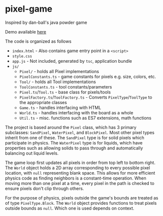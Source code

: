 # pixel-game
Inspired by dan-ball's java powder game

Demo available [here](http://www.andrew.cmu.edu/user/ibhargav/pixel-game/)

The code is organized as follows
 - `index.html` - Also contains game entry point in a `<script>`
 - `style.css`
 - `app.js` - Not included, generated by `tsc`, application bundle
 - `js/`
   - `Pixel/` - holds all Pixel implementations
    - `PixelConstants.ts` - game constants for pixels e.g. size, colors, etc.
   - `Tool/` - holds all Tool implementations
    - `ToolConstants.ts` - tool constants/parameters
   - `Pixel.ts`/`Tool.ts` - base class for pixels/tools
   - `PixelFactory.ts`/`ToolFactory.ts` - Converts `PixelType`/`ToolType` to the appropriate classes
   - `Game.ts` - handles interfacing with HTML
   - `World.ts` - handles interfacing with the board as a whole
   - `Util.ts` - misc. functions such as ES7 extensions, math functions 

The project is based around the `Pixel` class, which has 3 primary subclasses:
`SandPixel`, `WaterPixel`, and `BlockPixel`. Most other pixel types inherit from one of these.
The `SandPixel` type is for solid pixels which participate in physics. The `WaterPixel` type is for
liquids, which have properties such as allowing solids to pass through and automatically balancing
out liquid levels. 

The game loop first updates all pixels in order from top left to bottom right. The `World` object holds
a 2D array corresponding to every possible pixel location, with `null` representing blank space. This allows
for more efficient physics code as finding neighbors is a constant-time operation. When moving more than one pixel
at a time, every pixel in the path is checked to ensure pixels don't clip through others.

For the purpose of physics, pixels outside the game's bounds are treated as of type `PixelType.Block`. The `World`
object provides functions to treat pixels outside bounds as `null`. Which one is used depends on context. 